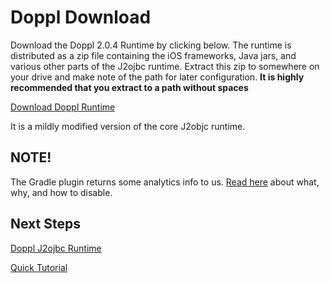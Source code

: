 # Doppl Download

<script>
function captureEvent()
  {
    ga('send', 'event', 'runtime', 'download', 'v2.0.4');
  }
</script>

Download the Doppl 2.0.4 Runtime by clicking below. The runtime is distributed as a zip file containing the iOS frameworks, Java jars, and various other parts of the J2ojbc runtime. Extract this zip to somewhere on your drive and make note of the path for later configuration. **It is highly recommended that you extract to a path without spaces**

<a class="bright_button" href="https://s3.amazonaws.com/dopplmaven/doppldist2.0.4.zip" onclick="captureEvent()">Download Doppl Runtime</a>

It is a mildly modified version of the core J2objc runtime.

## NOTE!

The Gradle plugin returns some analytics info to us. [Read here](/docs/disableanalytics.html) about what, why, and how to disable.

## Next Steps

[Doppl J2ojbc Runtime](docs/dopplj2objc.html)

[Quick Tutorial](docs/quicktutorial.html)

